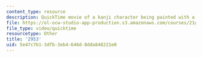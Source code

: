 ```yaml
---
content_type: resource
description: QuickTime movie of a kanji character being painted with a brush.
file: https://ol-ocw-studio-app-production.s3.amazonaws.com/courses/21g-504-japanese-iv-spring-2009/5e47c7b13dfb3eb4646d8dda848221e0_2953.mov
file_type: video/quicktime
resourcetype: Other
title: '2953'
uid: 5e47c7b1-3dfb-3eb4-646d-8dda848221e0
---
```

